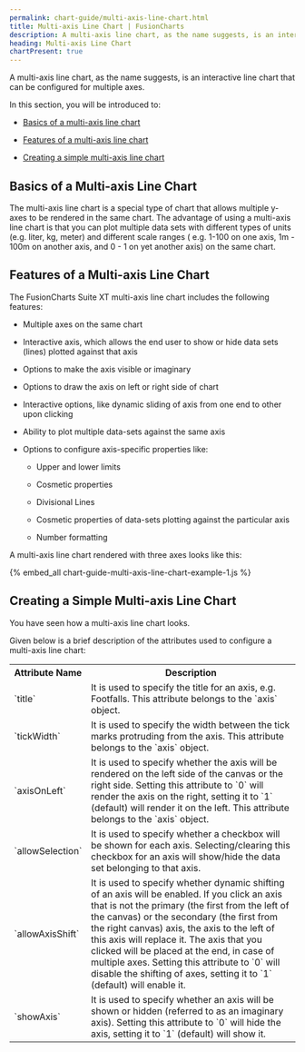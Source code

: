 ```yaml
---
permalink: chart-guide/multi-axis-line-chart.html
title: Multi-axis Line Chart | FusionCharts
description: A multi-axis line chart, as the name suggests, is an interactive line chart that can be configured for multiple axes.
heading: Multi-axis Line Chart
chartPresent: true
---
```


A multi-axis line chart, as the name suggests, is an interactive line chart that can be configured for multiple axes.

In this section, you will be introduced to:

* <a href="/chart-guide/multi-axis-line-chart#basics-of-a-multi-axis-line-chart" class="smoth-scroll">Basics of a multi-axis line chart</a>

* <a href="/chart-guide/multi-axis-line-chart#features-of-a-multi-axis-line-chart" class="smoth-scroll">Features of a multi-axis line chart</a>

* <a href="/chart-guide/multi-axis-line-chart#creating-a-simple-multi-axis-line-chart" class="smoth-scroll">Creating a simple multi-axis line chart</a>

## Basics of a Multi-axis Line Chart

The multi-axis line chart is a special type of chart that allows multiple y-axes to be rendered in the same chart. The advantage of using a multi-axis line chart is that you can plot multiple data sets with different types of units (e.g. liter, kg, meter) and different scale ranges ( e.g. 1-100 on one axis,  1m - 100m on another axis, and  0 - 1 on yet another axis) on the same chart.

## Features of a Multi-axis Line Chart

The FusionCharts Suite XT multi-axis line chart includes the following features:

* Multiple axes on the same chart

* Interactive axis, which allows the end user to show or hide data sets (lines) plotted against that axis

* Options to make the axis visible or imaginary

* Options to draw the axis on left or right side of chart

* Interactive options, like dynamic sliding of axis from one end to other upon clicking

* Ability to plot multiple data-sets against the same axis

* Options to configure axis-specific properties like:

    * Upper and lower limits

    * Cosmetic properties

    * Divisional Lines

    * Cosmetic properties of data-sets plotting against the particular axis

    * Number formatting

A multi-axis line chart rendered with three axes looks like this:

{% embed_all chart-guide-multi-axis-line-chart-example-1.js %}

## Creating a Simple Multi-axis Line Chart

You have seen how a multi-axis line chart looks.

Given below is a brief description of the attributes used to configure a multi-axis line chart:

<table>
  <tr>
    <th>Attribute Name</th>
    <th>Description</th>
  </tr>
  <tr>
    <td>`title`</td>
    <td>It is used to specify the title for an axis, e.g. Footfalls. This attribute belongs to the `axis` object. </td>
  </tr>
  <tr>
    <td>`tickWidth`</td>
    <td>It is used to specify the width between the tick marks protruding from the axis. This attribute belongs to the `axis` object. </td>
  </tr>
  <tr>
    <td>`axisOnLeft`</td>
    <td>It is used to specify whether the axis will be rendered on the left side of the canvas or the right side. Setting this attribute to `0` will render the axis on the right, setting it to `1` (default) will render it on the left. This attribute belongs to the `axis` object.</td>
  </tr>
  <tr>
    <td>`allowSelection`</td>
    <td>It is used to specify whether a checkbox will be shown for each axis. Selecting/clearing this checkbox for an axis will show/hide the data set belonging to that axis.</td>
  </tr>
  <tr>
    <td>`allowAxisShift`</td>
    <td>It is used to specify whether dynamic shifting of an axis will be enabled. If you click an axis that is not the primary (the first from the left of the canvas) or the secondary (the first from the right canvas) axis, the axis to the left of this axis will replace it. The axis that you clicked will be placed at the end, in case of multiple axes. Setting this attribute to `0` will disable the shifting of axes, setting it to `1` (default) will enable it.</td>
  </tr>
  <tr>
    <td>`showAxis`</td>
    <td>It is used to specify whether an axis will be shown or hidden (referred to as an imaginary axis). Setting this attribute to `0` will hide the axis, setting it to `1` (default) will show it.</td>
  </tr>
</table>